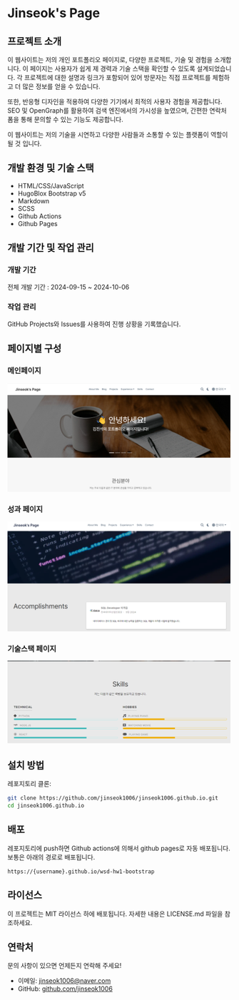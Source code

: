 # Jinseok's Page

## 프로젝트 소개

이 웹사이트는 저의 개인 포트폴리오 페이지로, 다양한 프로젝트, 기술 및 경험을 소개합니다. 이 페이지는 사용자가 쉽게 제 경력과 기술 스택을 확인할 수 있도록 설계되었습니다. 각 프로젝트에 대한 설명과 링크가 포함되어 있어 방문자는 직접 프로젝트를 체험하고 더 많은 정보를 얻을 수 있습니다.

또한, 반응형 디자인을 적용하여 다양한 기기에서 최적의 사용자 경험을 제공합니다. SEO 및 OpenGraph를 활용하여 검색 엔진에서의 가시성을 높였으며, 간편한 연락처 폼을 통해 문의할 수 있는 기능도 제공합니다.

이 웹사이트는 저의 기술을 시연하고 다양한 사람들과 소통할 수 있는 플랫폼이 역할이 될 것 입니다.


## 개발 환경 및 기술 스택
- HTML/CSS/JavaScript
- HugoBlox Bootstrap v5
- Markdown
- SCSS
- Github Actions
- Github Pages


## 개발 기간 및 작업 관리
### 개발 기간
전체 개발 기간 : 2024-09-15 ~ 2024-10-06

### 작업 관리
GitHub Projects와 Issues를 사용하여 진행 상황을 기록했습니다.


## 페이지별 구성

### 메인페이지
<img src="images/rmain.png" alt="Screenshot" width="500px">



### 성과 페이지
<img src="images/racc.png" alt="Screenshot" width="500px">


### 기술스택 페이지
<img src="images/rskill.png" alt="Screenshot" width="500px">


## 설치 방법
레포지토리 클론:
```bash
git clone https://github.com/jinseok1006/jinseok1006.github.io.git
cd jinseok1006.github.io
```

## 배포
레포지토리에 push하면 Github actions에 의해서 github pages로 자동 배포됩니다.
보통은 아래의 경로로 배포됩니다.
```
https://{username}.github.io/wsd-hw1-bootstrap
```


## 라이선스
이 프로젝트는 MIT 라이선스 하에 배포됩니다. 자세한 내용은 LICENSE.md 파일을 참조하세요.

## 연락처
문의 사항이 있으면 언제든지 연락해 주세요!

- 이메일: [jinseok1006@naver.com](mailto:jinseok1006@naver.com)
- GitHub: [github.com/jinseok1006](https://github.com/jinseok1006)

